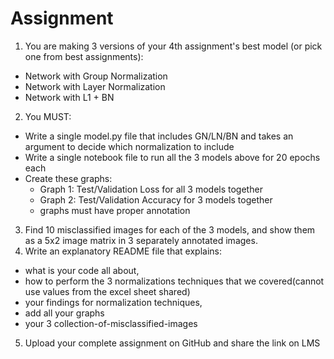 # Assignment
1. You are making 3 versions of your 4th assignment's best model (or pick one from best assignments): <br/>
- Network with Group Normalization
- Network with Layer Normalization
- Network with L1 + BN
2. You MUST: <br/>
- Write a single model.py file that includes GN/LN/BN and takes an argument to decide which normalization to include
- Write a single notebook file to run all the 3 models above for 20 epochs each
- Create these graphs:
   - Graph 1: Test/Validation Loss for all 3 models together
   - Graph 2: Test/Validation Accuracy for 3 models together
   - graphs must have proper annotation
3. Find 10 misclassified images for each of the 3 models, and show them as a 5x2 image matrix in 3 separately annotated images. 
4. Write an explanatory README file that explains:
- what is your code all about,
- how to perform the 3 normalizations techniques that we covered(cannot use values from the excel sheet shared)
- your findings for normalization techniques,
- add all your graphs
- your 3 collection-of-misclassified-images 
5. Upload your complete assignment on GitHub and share the link on LMS
